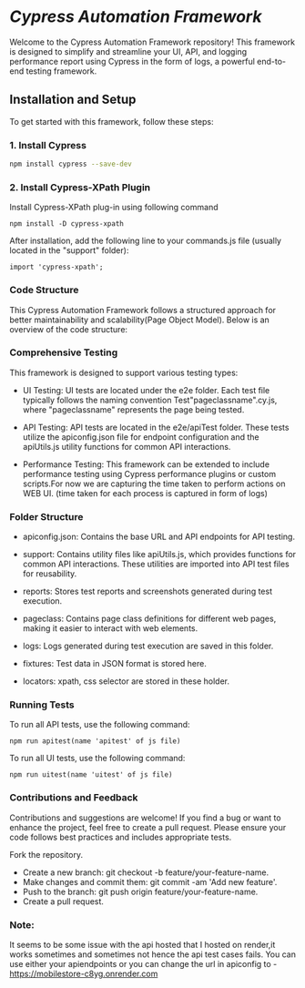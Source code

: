 # _Cypress Automation Framework_

Welcome to the Cypress Automation Framework repository! This framework is designed to simplify and streamline your UI, API, and logging performance report using Cypress in the form of logs, a powerful end-to-end testing framework.

## Installation and Setup

To get started with this framework, follow these steps:

### 1. Install Cypress

```bash
npm install cypress --save-dev
```
### 2. Install Cypress-XPath Plugin
Install Cypress-XPath plug-in using following command
```
npm install -D cypress-xpath
```
After installation, add the following line to your commands.js file (usually located in the "support" folder):
```
import 'cypress-xpath';
```
### Code Structure
This Cypress Automation Framework follows a structured approach for better maintainability and scalability(Page Object Model). Below is an overview of the code structure:
### Comprehensive Testing
This framework is designed to support various testing types:

- UI Testing: UI tests are located under the e2e folder. Each test file typically follows the naming convention Test"pageclassname".cy.js, where "pageclassname" represents the page being tested.

- API Testing: API tests are located in the e2e/apiTest folder. These tests utilize the apiconfig.json file for endpoint configuration and the apiUtils.js utility functions for common API interactions.

- Performance Testing: This framework can be extended to include performance testing using Cypress performance plugins or custom scripts.For now we are capturing the time taken to perform actions on WEB UI.
(time taken for each process is captured in form of logs)

### Folder Structure
- apiconfig.json: Contains the base URL and API endpoints for API testing.
- support: Contains utility files like apiUtils.js, which provides functions for common API interactions. These utilities are imported into API test files for reusability.

- reports: Stores test reports and screenshots generated during test execution.

- pageclass: Contains page class definitions for different web pages, making it easier to interact with web elements.

- logs: Logs generated during test execution are saved in this folder.

- fixtures: Test data in JSON format is stored here.

- locators: xpath, css selector are stored in these holder.

### Running Tests
To run all API tests, use the following command:
```
npm run apitest(name 'apitest' of js file)
```
To run all UI tests, use the following command:
```
npm run uitest(name 'uitest' of js file)
```
### Contributions and Feedback
Contributions and suggestions are welcome! If you find a bug or want to enhance the project, feel free to create a pull request. Please ensure your code follows best practices and includes appropriate tests.

Fork the repository.
- Create a new branch: git checkout -b feature/your-feature-name.
- Make changes and commit them: git commit -am 'Add new feature'.
- Push to the branch: git push origin feature/your-feature-name.
- Create a pull request.

### Note:
It seems to be some issue with the api hosted that I hosted on render,it works sometimes and sometimes not hence the api test cases fails.
You can use either your apiendpoints or you can change the url in apiconfig to - 
https://mobilestore-c8yg.onrender.com